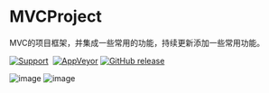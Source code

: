 # MVCProject
MVC的项目框架，并集成一些常用的功能，持续更新添加一些常用功能。

[![Support](https://img.shields.io/badge/support-iOS%207%2B%20-blue.svg?style=flat)](https://www.apple.com/nl/ios/)&nbsp;
[![AppVeyor](https://img.shields.io/appveyor/ci/gruntjs/grunt.svg?maxAge=2592000)](https://github.com/JWXIAN/MVCProject)
[![GitHub release](https://img.shields.io/github/release/qubyte/rubidium.svg)](1.0)
<!--[![Github All Releases](https://img.shields.io/badge/download-6M Total-green.svg)](https://github.com/minggo620/iOSViewAnimation/master.zip)  -->

![image](https://github.com/JWXIAN/MVCProject/blob/master/shot.png)
![image](https://github.com/JWXIAN/MVCProject/blob/master/a.gif)
